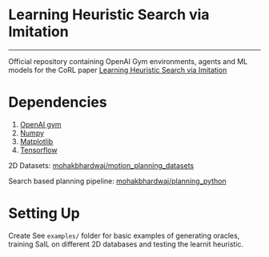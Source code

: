 # Learning Heuristic Search via Imitation
**********

Official repository containing OpenAI Gym environments, agents and ML models for the CoRL paper [Learning Heuristic Search via Imitation](https://arxiv.org/pdf/1707.03034.pdf)

# Dependencies
1. [OpenAI gym](https://gym.openai.com/envs/)
2. [Numpy](http://www.numpy.org/)
3. [Matplotlib](https://matplotlib.org/)
4. [Tensorflow](https://www.tensorflow.org/)

2D Datasets: [mohakbhardwaj/motion_planning_datasets](https://github.com/mohakbhardwaj/motion_planning_datasets)

Search based planning pipeline: [mohakbhardwaj/planning_python](https://github.com/mohakbhardwaj/planning_python)

# Setting Up
Create 
See ``examples/`` folder for basic examples of generating oracles, training SaIL on different 2D databases and testing the learnit heuristic. 
		



